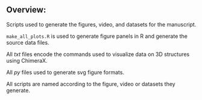 ## Overview:

Scripts used to generate the figures, video, and datasets for the manuscript.

`make_all_plots.R` is used to generate figure panels in R and generate the source data files.

All *txt* files encode the commands used to visualize data on 3D structures using ChimeraX.

All *py* files used to generate svg figure formats.

All scripts are named according to the figure, video or datasets they generate. 



